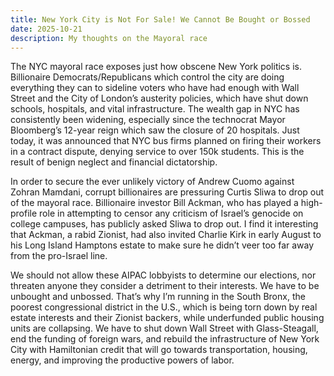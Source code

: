```yaml
---
title: New York City is Not For Sale! We Cannot Be Bought or Bossed
date: 2025-10-21
description: My thoughts on the Mayoral race
---
```


The NYC mayoral race exposes just how obscene New York politics is. Billionaire Democrats/Republicans which control the city are doing everything they can to sideline voters who have had enough with Wall Street and the City of London’s austerity policies, which have shut down schools, hospitals, and vital infrastructure. The wealth gap in NYC has consistently been widening, especially since the technocrat Mayor Bloomberg’s 12-year reign which saw the closure of 20 hospitals. Just today, it was announced that NYC bus firms planned on firing their workers in a contract dispute, denying service to over 150k students. This is the result of benign neglect and financial dictatorship. 

In order to secure the ever unlikely victory of Andrew Cuomo against Zohran Mamdani, corrupt billionaires are pressuring Curtis Sliwa to drop out of the mayoral race. Billionaire investor Bill Ackman, who has played a high-profile role in attempting to censor any criticism of Israel’s genocide on college campuses, has publicly asked Sliwa to drop out. I find it interesting that Ackman, a rabid Zionist, had also invited Charlie Kirk in early August to his Long Island Hamptons estate to make sure he didn’t veer too far away from the pro-Israel line. 

We should not allow these AIPAC lobbyists to determine our elections, nor threaten anyone they consider a detriment to their interests. We have to be unbought and unbossed. That’s why I’m running in the South Bronx, the poorest congressional district in the U.S., which is being torn down by real estate interests and their Zionist backers, while underfunded public housing units are collapsing. We have to shut down Wall Street with Glass-Steagall, end the funding of foreign wars, and rebuild the infrastructure of New York City with Hamiltonian credit that will go towards transportation, housing, energy, and improving the productive powers of labor.